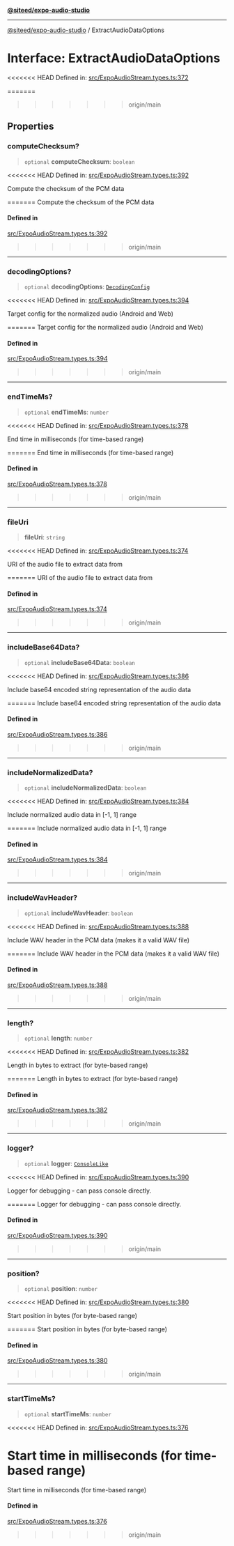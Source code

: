 [**@siteed/expo-audio-studio**](../README.md)

***

[@siteed/expo-audio-studio](../README.md) / ExtractAudioDataOptions

# Interface: ExtractAudioDataOptions

<<<<<<< HEAD
Defined in: [src/ExpoAudioStream.types.ts:372](https://github.com/deeeed/expo-audio-stream/blob/e90b868a404df260dd0a517e22d7898d08118617/packages/expo-audio-studio/src/ExpoAudioStream.types.ts#L372)

=======
>>>>>>> origin/main
## Properties

### computeChecksum?

> `optional` **computeChecksum**: `boolean`

<<<<<<< HEAD
Defined in: [src/ExpoAudioStream.types.ts:392](https://github.com/deeeed/expo-audio-stream/blob/e90b868a404df260dd0a517e22d7898d08118617/packages/expo-audio-studio/src/ExpoAudioStream.types.ts#L392)

Compute the checksum of the PCM data

=======
Compute the checksum of the PCM data

#### Defined in

[src/ExpoAudioStream.types.ts:392](https://github.com/deeeed/expo-audio-stream/blob/391ce6bcc63b985ab716f16d8cf5ddac64968b09/packages/expo-audio-studio/src/ExpoAudioStream.types.ts#L392)

>>>>>>> origin/main
***

### decodingOptions?

> `optional` **decodingOptions**: [`DecodingConfig`](DecodingConfig.md)

<<<<<<< HEAD
Defined in: [src/ExpoAudioStream.types.ts:394](https://github.com/deeeed/expo-audio-stream/blob/e90b868a404df260dd0a517e22d7898d08118617/packages/expo-audio-studio/src/ExpoAudioStream.types.ts#L394)

Target config for the normalized audio (Android and Web)

=======
Target config for the normalized audio (Android and Web)

#### Defined in

[src/ExpoAudioStream.types.ts:394](https://github.com/deeeed/expo-audio-stream/blob/391ce6bcc63b985ab716f16d8cf5ddac64968b09/packages/expo-audio-studio/src/ExpoAudioStream.types.ts#L394)

>>>>>>> origin/main
***

### endTimeMs?

> `optional` **endTimeMs**: `number`

<<<<<<< HEAD
Defined in: [src/ExpoAudioStream.types.ts:378](https://github.com/deeeed/expo-audio-stream/blob/e90b868a404df260dd0a517e22d7898d08118617/packages/expo-audio-studio/src/ExpoAudioStream.types.ts#L378)

End time in milliseconds (for time-based range)

=======
End time in milliseconds (for time-based range)

#### Defined in

[src/ExpoAudioStream.types.ts:378](https://github.com/deeeed/expo-audio-stream/blob/391ce6bcc63b985ab716f16d8cf5ddac64968b09/packages/expo-audio-studio/src/ExpoAudioStream.types.ts#L378)

>>>>>>> origin/main
***

### fileUri

> **fileUri**: `string`

<<<<<<< HEAD
Defined in: [src/ExpoAudioStream.types.ts:374](https://github.com/deeeed/expo-audio-stream/blob/e90b868a404df260dd0a517e22d7898d08118617/packages/expo-audio-studio/src/ExpoAudioStream.types.ts#L374)

URI of the audio file to extract data from

=======
URI of the audio file to extract data from

#### Defined in

[src/ExpoAudioStream.types.ts:374](https://github.com/deeeed/expo-audio-stream/blob/391ce6bcc63b985ab716f16d8cf5ddac64968b09/packages/expo-audio-studio/src/ExpoAudioStream.types.ts#L374)

>>>>>>> origin/main
***

### includeBase64Data?

> `optional` **includeBase64Data**: `boolean`

<<<<<<< HEAD
Defined in: [src/ExpoAudioStream.types.ts:386](https://github.com/deeeed/expo-audio-stream/blob/e90b868a404df260dd0a517e22d7898d08118617/packages/expo-audio-studio/src/ExpoAudioStream.types.ts#L386)

Include base64 encoded string representation of the audio data

=======
Include base64 encoded string representation of the audio data

#### Defined in

[src/ExpoAudioStream.types.ts:386](https://github.com/deeeed/expo-audio-stream/blob/391ce6bcc63b985ab716f16d8cf5ddac64968b09/packages/expo-audio-studio/src/ExpoAudioStream.types.ts#L386)

>>>>>>> origin/main
***

### includeNormalizedData?

> `optional` **includeNormalizedData**: `boolean`

<<<<<<< HEAD
Defined in: [src/ExpoAudioStream.types.ts:384](https://github.com/deeeed/expo-audio-stream/blob/e90b868a404df260dd0a517e22d7898d08118617/packages/expo-audio-studio/src/ExpoAudioStream.types.ts#L384)

Include normalized audio data in [-1, 1] range

=======
Include normalized audio data in [-1, 1] range

#### Defined in

[src/ExpoAudioStream.types.ts:384](https://github.com/deeeed/expo-audio-stream/blob/391ce6bcc63b985ab716f16d8cf5ddac64968b09/packages/expo-audio-studio/src/ExpoAudioStream.types.ts#L384)

>>>>>>> origin/main
***

### includeWavHeader?

> `optional` **includeWavHeader**: `boolean`

<<<<<<< HEAD
Defined in: [src/ExpoAudioStream.types.ts:388](https://github.com/deeeed/expo-audio-stream/blob/e90b868a404df260dd0a517e22d7898d08118617/packages/expo-audio-studio/src/ExpoAudioStream.types.ts#L388)

Include WAV header in the PCM data (makes it a valid WAV file)

=======
Include WAV header in the PCM data (makes it a valid WAV file)

#### Defined in

[src/ExpoAudioStream.types.ts:388](https://github.com/deeeed/expo-audio-stream/blob/391ce6bcc63b985ab716f16d8cf5ddac64968b09/packages/expo-audio-studio/src/ExpoAudioStream.types.ts#L388)

>>>>>>> origin/main
***

### length?

> `optional` **length**: `number`

<<<<<<< HEAD
Defined in: [src/ExpoAudioStream.types.ts:382](https://github.com/deeeed/expo-audio-stream/blob/e90b868a404df260dd0a517e22d7898d08118617/packages/expo-audio-studio/src/ExpoAudioStream.types.ts#L382)

Length in bytes to extract (for byte-based range)

=======
Length in bytes to extract (for byte-based range)

#### Defined in

[src/ExpoAudioStream.types.ts:382](https://github.com/deeeed/expo-audio-stream/blob/391ce6bcc63b985ab716f16d8cf5ddac64968b09/packages/expo-audio-studio/src/ExpoAudioStream.types.ts#L382)

>>>>>>> origin/main
***

### logger?

> `optional` **logger**: [`ConsoleLike`](../type-aliases/ConsoleLike.md)

<<<<<<< HEAD
Defined in: [src/ExpoAudioStream.types.ts:390](https://github.com/deeeed/expo-audio-stream/blob/e90b868a404df260dd0a517e22d7898d08118617/packages/expo-audio-studio/src/ExpoAudioStream.types.ts#L390)

Logger for debugging - can pass console directly.

=======
Logger for debugging - can pass console directly.

#### Defined in

[src/ExpoAudioStream.types.ts:390](https://github.com/deeeed/expo-audio-stream/blob/391ce6bcc63b985ab716f16d8cf5ddac64968b09/packages/expo-audio-studio/src/ExpoAudioStream.types.ts#L390)

>>>>>>> origin/main
***

### position?

> `optional` **position**: `number`

<<<<<<< HEAD
Defined in: [src/ExpoAudioStream.types.ts:380](https://github.com/deeeed/expo-audio-stream/blob/e90b868a404df260dd0a517e22d7898d08118617/packages/expo-audio-studio/src/ExpoAudioStream.types.ts#L380)

Start position in bytes (for byte-based range)

=======
Start position in bytes (for byte-based range)

#### Defined in

[src/ExpoAudioStream.types.ts:380](https://github.com/deeeed/expo-audio-stream/blob/391ce6bcc63b985ab716f16d8cf5ddac64968b09/packages/expo-audio-studio/src/ExpoAudioStream.types.ts#L380)

>>>>>>> origin/main
***

### startTimeMs?

> `optional` **startTimeMs**: `number`

<<<<<<< HEAD
Defined in: [src/ExpoAudioStream.types.ts:376](https://github.com/deeeed/expo-audio-stream/blob/e90b868a404df260dd0a517e22d7898d08118617/packages/expo-audio-studio/src/ExpoAudioStream.types.ts#L376)

Start time in milliseconds (for time-based range)
=======
Start time in milliseconds (for time-based range)

#### Defined in

[src/ExpoAudioStream.types.ts:376](https://github.com/deeeed/expo-audio-stream/blob/391ce6bcc63b985ab716f16d8cf5ddac64968b09/packages/expo-audio-studio/src/ExpoAudioStream.types.ts#L376)
>>>>>>> origin/main

